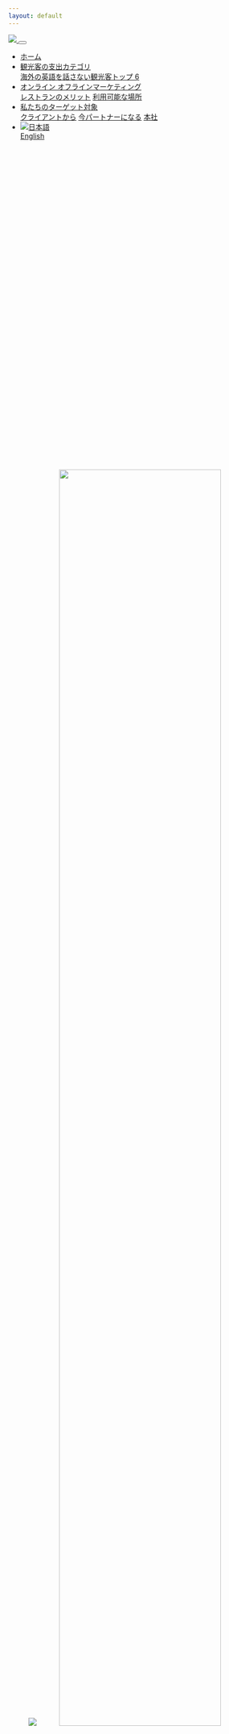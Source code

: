 ```yaml
---
layout: default
---
```

<nav class="navbar navbar-expand-md fixed-top bg-primary">
  <a href="/">
    <img src="/assets/images/logo.svg">
  </a>
  <button class="navbar-toggler navbar-toggler-right navbar-toggler navbar-toggler-right navbar-dark border-light" type="button" data-toggle="collapse" data-target="#navbarResponsive" aria-controls="navbarResponsive" aria-expanded="false" aria-label="Toggle navigation">
    <span class="navbar-toggler-icon"></span>
  </button>
  <div class="collapse navbar-collapse" id="navbarResponsive">
    <ul class="navbar-nav ml-auto">
      <li class="nav-item">
        <a class="nav-link js-smooth text-white" href="#top">ホーム</a>
      </li>
      <li class="nav-item dropdown">
        <a class="nav-item nav-link dropdown-toggle mr-md-2 text-white" href="#" id="category" data-toggle="dropdown" aria-haspopup="true" aria-expanded="false">
          観光客の支出カテゴリ
        </a>
        <div class="dropdown-menu dropdown-menu-md-right bg-black" aria-labelledby="category">
          <a class="dropdown-item text-primary js-smooth" href="#tourists-data">海外の英語を話さない観光客トップ 6</a>
        </div>
      </li>
      <li class="nav-item dropdown">
        <a class="nav-item nav-link dropdown-toggle mr-md-2 text-white" href="#" id="marketing" data-toggle="dropdown" aria-haspopup="true" aria-expanded="false">
          オンライン オフラインマーケティング
        </a>
        <div class="dropdown-menu dropdown-menu-md-right bg-black" aria-labelledby="marketing">
          <a class="dropdown-item text-primary js-smooth" href="#benefits-section">レストランのメリット</a>
          <a class="dropdown-item text-primary js-smooth" href="#locations-section">利用可能な場所</a>
        </div>
      </li>
      <li class="nav-item dropdown">
        <a class="nav-item nav-link dropdown-toggle mr-md-2 text-white" href="#" id="audience" data-toggle="dropdown" aria-haspopup="true" aria-expanded="false">
          私たちのターゲット対象
        </a>
        <div class="dropdown-menu dropdown-menu-md-right bg-black" aria-labelledby="audience">
          <a class="dropdown-item text-primary js-smooth" href="#audience-section">クライアントから</a>
          <a class="dropdown-item text-primary js-smooth" href="#contact-section">今パートナーになる</a>
          <a class="dropdown-item text-primary js-smooth" href="#headquarter-section">本社</a>
        </div>
      </li>
      <li class="nav-item dropdown">
        <a class="nav-item nav-link dropdown-toggle mr-md-2 text-white" href="#" id="language" data-toggle="dropdown" aria-haspopup="true" aria-expanded="false">
          <img src="/assets/images/japanese.svg" class="mr-2">日本語
        </a>
        <div class="dropdown-menu dropdown-menu-md-right bg-black" aria-labelledby="language">
          <a class="dropdown-item text-primary" href="/">English</a>
        </div>
      </li>
    </ul>
  </div>
</nav>
<header id="top" class="position-relative mt-5">
  <div class="bg-image bg-cover d-none d-md-block" style="background-image: url(/assets/images/banner1.png); background-position: center; height: 640px;">
  </div>
  <img src="/assets/images/banner1.png" class="w-100 d-md-none d-block">
  <img src="/assets/images/japanese_copy.svg" class="position-absolute" style="width: 80%;top: 0;right: 0;left: 0;right: 0;margin: auto;bottom: 0;">
</header>
<section id="why">
  <div class="container py-6rem">
    <h2 class="fs-46 text-center">
      なぜミスターメニュー？
    </h2>
    <p class="my-5">
      このプロダクトの成功は、コンプリート正確なデートに基づき、優れたユーザーエクスペリエンスに頼ることを確信し、レビュー、メニュー、レストランのデータの他、マッピングおよびジオロケーションサービスインフォメーションの面でアメリカ一流の戦略情報のプロバイダーと提携しています。ミスターメニューのすべてのデータは全国的に認められた一緒に配置されたデータセンターに保存され、冗長性、最適化されたユーザー接続とエクスペリエンスの両方を促進します。今後はウィーチャットペイ、アリペイの機能が含まれ、大手ライドシェアプロバイダーとのアプリ内部統合、レストラン内の注文で、持ち帰りとデリバリーの両方ができます。さらに、食事とショッピングの両方に使用できるデジタルクーポンと、アトラクション、スポーツイベント、コンサートのチケットへのアクセスを提供したいと考えています。
    </p>
    <img src="/assets/images/why.png" class="img-fluid">
  </div>
</section>
<section class="bg-light" id="tourists-data">
  <div class="container py-5 text-center py-6rem">
    <h2 class="fs-42 py-5">観光客の支出カテゴリ</h2>
    <img src="/assets/images/japanese_graph.svg" class="img-fluid">
    <h2 class="fs-42 py-5">海外の英語を話さない観光客トップ 6</h2>
    <img src="/assets/images/japanese_6-counties.png" class="img-fluid mb-5">
  </div>
</section>
<section id="marketing-section">
  <div class="container py-5 text-center py-6rem">
    <h2 class="fs-42 py-5">オンライン オフラインマーケティング</h2>
    <img src="/assets/images/marketing.png" class="img-fluid mb-5">
  </div>
</section>
<section id="marketing-section">
  <div class="container py-5 text-center py-6rem">
    <h2 class="fs-42 py-5">月間ユーザーユーザー</h2>
    <img src="/assets/images/japanese_sns_graph.png" class="img-fluid mb-5">
  </div>
</section>
<section id="benefits-section" class="bg-orange">
  <div class="container py-5 text-center py-6rem">
    <h2 class="fs-42 py-5">レストランのメリット</h2>
    <img src="/assets/images/japanese_benefits.png" class="img-fluid mb-5">
  </div>
</section>
<section id="locations-section">
  <div class="container py-5 text-center py-6rem">
    <h2 class="fs-42 pt-5">利用可能な場所</h2>
    <p class="my-5">
      私たちの最初のリリースでは、ターゲット市場はボストン、シカゴ、ロサンゼルス、ラスベガス、マイアミ、ニューヨーク、オーランド、フィラデルフィア、ソルトレイクシティ、サンディエゴ、サンフランシスコ、サンタバーバラ、シアトル、タンパ、ワシントンDC、ハワイです。 アプリが進化し、ユーザーが引き付け、ユーザーを支援できる場所を拡大します。 第2のターゲット市場は、日本から米国への訪問者です。現在年間約300万人の訪問者を訪ねるその後、他の英語圏の国々にアプリを持ち込む方法を探りたいと考えています。
    </p>
    <img src="/assets/images/japanese_locations.png" class="img-fluid mb-5">
  </div>
</section>
<section class="bg-black" id="audience-section">
  <div class="container py-5 text-center py-6rem">
    <h2 class="fs-42 pt-5 text-primary">対象ユーザー</h2>
    <p class="my-5 text-primary">
      グリーディーケットの当初のターゲット市場は中国からの外国人観光客で、現在は年間350万人の訪問者がある。 そのうち約50%が独立して手配し、旅行中にすべてのニーズを予約しています。 バックパッカーは、グリーディーケットアプリのターゲット市場です。 米国への平均旅行は14日間であり、訪問者は、通常、米国の3つの異なる都市または地域に滞在します。 16都市は年間350万人の観光客が4ヶ国語で訪れます。
    </p>
  </div>
</section>
<section id="audience-section">
  <div class="container py-5 text-center py-6rem">
    <h2 class="fs-42 pt-5">クライアントから</h2>
    <p class="text-light">私たちのクライアントはこのアプリを絶対に愛しています！</p>
    <img src="/assets/images/japanese_clients.png" class="img-fluid mb-5">
  </div>
</section>
<section id="contact-section" class="bg-orange">
  <div class="container py-5 text-center py-6rem">
    <h2 class="fs-42 pt-5">今パートナーになる</h2>
    <p>より質の高い顧客をお見逃しなく、以下から登録してください。すぐにご連絡いたします。</p>
    <a href="https://forms.gle/poaeUW9vbX9jAkve9" class="btn btn-primary btn-lg text-white mt-5" target="_blank">問い合わせをする</a>
  </div>
</section>
<section id="headquarter-section">
  <div class="container py-5 text-center py-6rem">
    <h2 class="fs-42 text-white">本社</h2>
    <p class="text-white">ミスターメニューのUSA本社はフロリダ州タンパにあります。私たちのパートナーオフィスは中国の北京、韓国のソウル、日本の東京にあります。海外のチームは、翻訳とソフトウェアプログラミングのバックボーンです。ユーザーに正確な翻訳、直観的なデザイン、レスポンシブ検索、全体的な優れたエクスペリエンスを提供いたします。
    </p>
  </div>
  <div class="bg-black">
    <div class="container text-white py-4">
      <div class="row">
        <div class="col-12 col-md-4">
          <i class="fa fa-phone pr-2"></i>電話番号：885-347-3339<br/>
          <i class="fa fa-envelope pr-2 fs-12"></i>メールアドレス：info@greedycatusa.com<br/>
          <i class="fa fa-map-marker pr-2"></i>住所：7815 N Dale Mabry Hwy suite 108, Tampa, FL 33614
        </div>
        <div class="col-12 col-md-4">
          <i class="fa fa-phone pr-2"></i>電話番号：010-53399332<br/>
          <i class="fa fa-envelope pr-2 fs-12"></i>メールアドレス：greedycat@chanmaomap.com<br/>
          <i class="fa fa-map-marker pr-2"></i>住所：Room 19F, Plaza B, Foreign Enterprise Building, Chaoyang D istrict, Beijing
        </div>
        <div class="col-12 col-md-4">
          <i class="fa fa-phone pr-2"></i>電話番号：+81-9041777596<br/>
          <i class="fa fa-envelope pr-2 fs-12"></i>メールアドレス：to.be.mr.all.rounder@gmail.com<br/>
          <i class="fa fa-map-marker pr-2"></i>住所：3rd floor,No.14, 1-chome, Tomigaya, shibuya district,Tokyo
        </div>
      </div>
    </div>
  </div>
</section>
